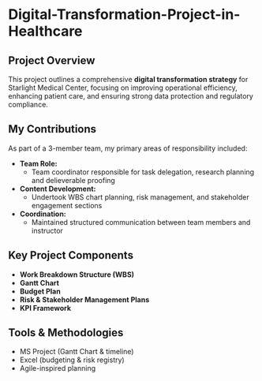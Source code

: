 # Digital-Transformation-Project-in-Healthcare

## Project Overview
This project outlines a comprehensive **digital transformation strategy** for Starlight Medical Center, focusing on improving operational efficiency, enhancing patient care, and ensuring strong data protection and regulatory compliance.  


## My Contributions
As part of a 3-member team, my primary areas of responsibility included:
- **Team Role:**  
  - Team coordinator responsible for task delegation, research planning and delieverable proofing  
- **Content Development:**  
  - Undertook WBS chart planning, risk management, and stakeholder engagement sections 
- **Coordination:**  
  - Maintained structured communication between team members and instructor

## Key Project Components
- **Work Breakdown Structure (WBS)**
- **Gantt Chart**
- **Budget Plan** 
- **Risk & Stakeholder Management Plans**  
- **KPI Framework**


## Tools & Methodologies
- MS Project (Gantt Chart & timeline)  
- Excel (budgeting & risk registry)  
- Agile-inspired planning
